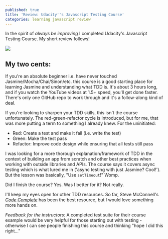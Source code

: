```yaml
---
published: true
title: 'Review: Udacity''s Javascript Testing Course'
categories: learning javascript review
---
```

In the spirit of _always be improving_ I completed Udacity's Javascript Testing Course. My short review follows! 

<img src="/images/fulls/StockSnap_QL66ICTBUN.jpg" class="fit image">


## My two cents: 

If you're an absolute beginner i.e. have never touched Jasmine/Mocha/Chai/Sinon/etc. this course is a good starting place for learning Jasmine and understanding what TDD is. It's about 3 hours long, and if you watch the YouTube videos at 1.5+ speed, you'll get done faster. There's only one GitHub repo to work through and it's a follow-along kind of deal. 

If you're looking to sharpen your TDD skills, this isn't the course unfortunately. The red-green-refactor cycle is introduced, but for me, that was more putting a term to something I already knew. For the uninitiated: 

- Red: Create a test and make it fail (i.e. write the test)
- Green: Make the test pass
- Refactor: Improve code design while ensuring that all tests still pass

I was looking for a more thorough explanation/framework of TDD in the context of building an app from scratch and other best practices when working with outside libraries and APIs. The course says it covers async testing which is what lured me in ('async testing with just Jasmine? Cool!'). But the lesson was basically, "Use `setTimeout`!" Womp. 

Did I finish the course? Yes. Was I better for it? Not really. 

I'll keep my eyes open for other TDD resources. So far, Steve McConnell's <a href="https://smile.amazon.com/Code-Complete-Practical-Handbook-Construction/dp/0735619670">_Code Complete_</a> has been the best resource, but I would love something more hands on.

_Feedback for the instructors:_ A completed test suite for their course example would be very helpful for those starting out with testing - otherwise I can see people finishing this course and thinking "hope I did this right..."